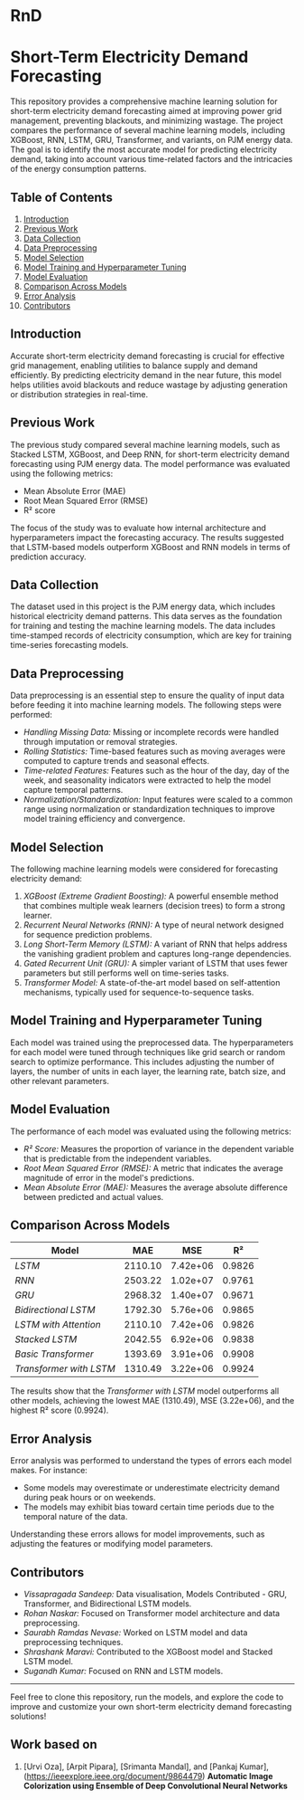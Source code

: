 # RnD

# Short-Term Electricity Demand Forecasting

This repository provides a comprehensive machine learning solution for short-term electricity demand forecasting aimed at improving power grid management, preventing blackouts, and minimizing wastage. The project compares the performance of several machine learning models, including XGBoost, RNN, LSTM, GRU, Transformer, and variants, on PJM energy data. The goal is to identify the most accurate model for predicting electricity demand, taking into account various time-related factors and the intricacies of the energy consumption patterns.

## Table of Contents
1. [Introduction](#introduction)
2. [Previous Work](#previous-work)
3. [Data Collection](#data-collection)
4. [Data Preprocessing](#data-preprocessing)
5. [Model Selection](#model-selection)
6. [Model Training and Hyperparameter Tuning](#model-training-and-hyperparameter-tuning)
7. [Model Evaluation](#model-evaluation)
8. [Comparison Across Models](#comparison-across-models)
9. [Error Analysis](#error-analysis)
10. [Contributors](#contributors)


## Introduction

Accurate short-term electricity demand forecasting is crucial for effective grid management, enabling utilities to balance supply and demand efficiently. By predicting electricity demand in the near future, this model helps utilities avoid blackouts and reduce wastage by adjusting generation or distribution strategies in real-time.

## Previous Work

The previous study compared several machine learning models, such as Stacked LSTM, XGBoost, and Deep RNN, for short-term electricity demand forecasting using PJM energy data. The model performance was evaluated using the following metrics:
- Mean Absolute Error (MAE)
- Root Mean Squared Error (RMSE)
- R² score

The focus of the study was to evaluate how internal architecture and hyperparameters impact the forecasting accuracy. The results suggested that LSTM-based models outperform XGBoost and RNN models in terms of prediction accuracy.

## Data Collection

The dataset used in this project is the PJM energy data, which includes historical electricity demand patterns. This data serves as the foundation for training and testing the machine learning models. The data includes time-stamped records of electricity consumption, which are key for training time-series forecasting models.

## Data Preprocessing

Data preprocessing is an essential step to ensure the quality of input data before feeding it into machine learning models. The following steps were performed:

- *Handling Missing Data:* Missing or incomplete records were handled through imputation or removal strategies.
- *Rolling Statistics:* Time-based features such as moving averages were computed to capture trends and seasonal effects.
- *Time-related Features:* Features such as the hour of the day, day of the week, and seasonality indicators were extracted to help the model capture temporal patterns.
- *Normalization/Standardization:* Input features were scaled to a common range using normalization or standardization techniques to improve model training efficiency and convergence.

## Model Selection

The following machine learning models were considered for forecasting electricity demand:

1. *XGBoost (Extreme Gradient Boosting):* A powerful ensemble method that combines multiple weak learners (decision trees) to form a strong learner.
2. *Recurrent Neural Networks (RNN):* A type of neural network designed for sequence prediction problems.
3. *Long Short-Term Memory (LSTM):* A variant of RNN that helps address the vanishing gradient problem and captures long-range dependencies.
4. *Gated Recurrent Unit (GRU):* A simpler variant of LSTM that uses fewer parameters but still performs well on time-series tasks.
5. *Transformer Model:* A state-of-the-art model based on self-attention mechanisms, typically used for sequence-to-sequence tasks.

## Model Training and Hyperparameter Tuning

Each model was trained using the preprocessed data. The hyperparameters for each model were tuned through techniques like grid search or random search to optimize performance. This includes adjusting the number of layers, the number of units in each layer, the learning rate, batch size, and other relevant parameters.

## Model Evaluation

The performance of each model was evaluated using the following metrics:

- *R² Score:* Measures the proportion of variance in the dependent variable that is predictable from the independent variables.
- *Root Mean Squared Error (RMSE):* A metric that indicates the average magnitude of error in the model's predictions.
- *Mean Absolute Error (MAE):* Measures the average absolute difference between predicted and actual values.

## Comparison Across Models


| Model                        | MAE      | MSE              | R²     |
|------------------------------|----------|------------------|--------|
| *LSTM*                     | 2110.10  | 7.42e+06         | 0.9826 |
| *RNN*                       | 2503.22  | 1.02e+07         | 0.9761 |
| *GRU*                       | 2968.32  | 1.40e+07         | 0.9671 |
| *Bidirectional LSTM*        | 1792.30  | 5.76e+06         | 0.9865 |
| *LSTM with Attention*       | 2110.10  | 7.42e+06         | 0.9826 |
| *Stacked LSTM*              | 2042.55  | 6.92e+06         | 0.9838 |
| *Basic Transformer*         | 1393.69  | 3.91e+06         | 0.9908 |
| *Transformer with LSTM*     | 1310.49  | 3.22e+06         | 0.9924 |

The results show that the *Transformer with LSTM* model outperforms all other models, achieving the lowest MAE (1310.49), MSE (3.22e+06), and the highest R² score (0.9924).

## Error Analysis

Error analysis was performed to understand the types of errors each model makes. For instance:
- Some models may overestimate or underestimate electricity demand during peak hours or on weekends.
- The models may exhibit bias toward certain time periods due to the temporal nature of the data.

Understanding these errors allows for model improvements, such as adjusting the features or modifying model parameters.

## Contributors

- *Vissapragada Sandeep:* Data visualisation, Models Contributed - GRU, Transformer, and Bidirectional LSTM models.
- *Rohan Naskar:* Focused on Transformer model architecture and data preprocessing.
- *Saurabh Ramdas Nevase:* Worked on LSTM model and data preprocessing techniques.
- *Shrashank Maravi:* Contributed to the XGBoost model and Stacked LSTM model.
- *Sugandh Kumar:* Focused on RNN and LSTM models.


---

Feel free to clone this repository, run the models, and explore the code to improve and customize your own short-term electricity demand forecasting solutions!


## Work based on

1. [Urvi Oza], [Arpit Pipara], [Srimanta Mandal], and [Pankaj Kumar],
   (https://ieeexplore.ieee.org/document/9864479)
   **Automatic Image Colorization using Ensemble of Deep Convolutional Neural Networks**
